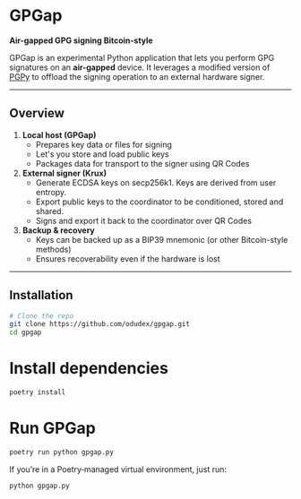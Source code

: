 # GPGap

**Air-gapped GPG signing Bitcoin-style**

GPGap is an experimental Python application that lets you perform GPG signatures on an **air-gapped** device. It leverages a modified version of [PGPy](https://github.com/SecurityInnovation/PGPy) to offload the signing operation to an external hardware signer.

---

## Overview

1. **Local host (GPGap)**
   - Prepares key data or files for signing
   - Let's you store and load public keys
   - Packages data for transport to the signer using QR Codes
2. **External signer (Krux)**  
   - Generate ECDSA keys on secp256k1. Keys are derived from user entropy.
   - Export public keys to the coordinator to be conditioned, stored and shared.
   - Signs and export it back to the coordinator over QR Codes
3. **Backup & recovery**  
   - Keys can be backed up as a BIP39 mnemonic (or other Bitcoin-style methods)  
   - Ensures recoverability even if the hardware is lost

---


## Installation

```bash
# Clone the repo
git clone https://github.com/odudex/gpgap.git
cd gpgap
```

# Install dependencies
```bash
poetry install
```

# Run GPGap
```bash
poetry run python gpgap.py
```

If you’re in a Poetry‐managed virtual environment, just run:

```bash
python gpgap.py
```
